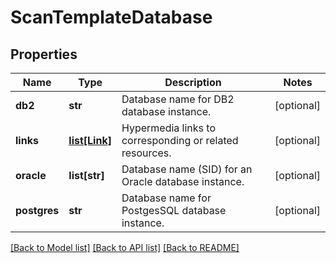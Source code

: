# ScanTemplateDatabase

## Properties
Name | Type | Description | Notes
------------ | ------------- | ------------- | -------------
**db2** | **str** | Database name for DB2 database instance. | [optional] 
**links** | [**list[Link]**](Link.md) | Hypermedia links to corresponding or related resources. | [optional] 
**oracle** | **list[str]** | Database name (SID) for an Oracle database instance. | [optional] 
**postgres** | **str** | Database name for PostgesSQL database instance. | [optional] 

[[Back to Model list]](../README.md#documentation-for-models) [[Back to API list]](../README.md#documentation-for-api-endpoints) [[Back to README]](../README.md)


